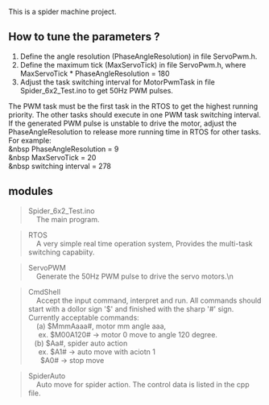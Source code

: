 This is a spider machine project.

## How to tune the parameters ? 
1. Define the angle resolution (PhaseAngleResolution) in file ServoPwm.h.
2. Define the maximum tick (MaxServoTick) in file ServoPwm.h, where<br>
		MaxServoTick * PhaseAngleResolution = 180
3. Adjust the task switching interval for MotorPwmTask in file Spider_6x2_Test.ino
   to get 50Hz PWM pulses. 
   
The PWM task must be the first task in the RTOS to get the highest running priority.
The other tasks should execute in one PWM task switching interval. If the generated 
PWM pulse is unstable to drive the motor, adjust the PhaseAngleResolution to release 
more running time in RTOS for other tasks. For example:<br>
	&nbsp PhaseAngleResolution = 9<br>
	&nbsp MaxServoTick = 20<br>
	&nbsp switching interval = 278<br>

## modules
>Spider_6x2_Test.ino<br>
    &nbsp;&nbsp;&nbsp; The main program.
	
>RTOS<br>
    &nbsp;&nbsp;&nbsp; A very simple real time operation system, Provides the multi-task switching capabiity.
	
>ServoPWM<br>
    &nbsp;&nbsp;&nbsp; Generate the 50Hz PWM pulse to drive the servo motors.\n
	
>CmdShell<br>
    &nbsp;&nbsp;&nbsp; Accept the input command, interpret and run. All commands should start with a dollor sign '$'
           and finished with the sharp '#' sign. Currently acceptable commands:<br>
    &nbsp;&nbsp;&nbsp; (a) $MmmAaaa#, motor mm angle aaa, <br>
    &nbsp;&nbsp;&nbsp;&nbsp;    ex. $M00A120# -> motor 0 move to angle 120 degree.<br>
    &nbsp;&nbsp;&nbsp;(b) $Aa#, spider auto action<br>
    &nbsp;&nbsp;&nbsp;&nbsp;    ex. $A1# -> auto move with aciotn 1<br>
	&nbsp;&nbsp;&nbsp;&nbsp;&nbsp;        $A0# -> stop move<br>
			
>SpiderAuto<br>
    &nbsp;&nbsp;&nbsp; Auto move for spider action. The control data is listed in the cpp file.